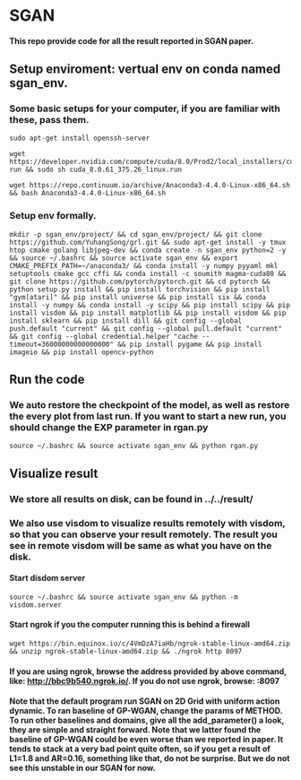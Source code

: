 # SGAN
#### This repo provide code for all the result reported in SGAN paper.

## Setup enviroment: vertual env on conda named sgan_env.
### Some basic setups for your computer, if you are familiar with these, pass them.
```
sudo apt-get install openssh-server
```
```
wget https://developer.nvidia.com/compute/cuda/8.0/Prod2/local_installers/cuda_8.0.61_375.26_linux-run && sudo sh cuda_8.0.61_375.26_linux.run
```
```
wget https://repo.continuum.io/archive/Anaconda3-4.4.0-Linux-x86_64.sh && bash Anaconda3-4.4.0-Linux-x86_64.sh
```
### Setup env formally.
```
mkdir -p sgan_env/project/ && cd sgan_env/project/ && git clone https://github.com/YuhangSong/grl.git && sudo apt-get install -y tmux htop cmake golang libjpeg-dev && conda create -n sgan_env python=2 -y && source ~/.bashrc && source activate sgan_env && export CMAKE_PREFIX_PATH=~/anaconda3/ && conda install -y numpy pyyaml mkl setuptools cmake gcc cffi && conda install -c soumith magma-cuda80 && git clone https://github.com/pytorch/pytorch.git && cd pytorch && python setup.py install && pip install torchvision && pip install "gym[atari]" && pip install universe && pip install six && conda install -y numpy && conda install -y scipy && pip install scipy && pip install visdom && pip install matplotlib && pip install visdom && pip install sklearn && pip install dill && git config --global push.default "current" && git config --global pull.default "current" && git config --global credential.helper "cache --timeout=36000000000000000" && pip install pygame && pip install imageio && pip install opencv-python
```

## Run the code
### We auto restore the checkpoint of the model, as well as restore the every plot from last run. If you want to start a new run, you should change the EXP parameter in rgan.py
```
source ~/.bashrc && source activate sgan_env && python rgan.py
```

## Visualize result
### We store all results on disk, can be found in ../../result/
### We also use visdom to visualize results remotely with visdom, so that you can observe your result remotely. The result you see in remote visdom will be same as what you have on the disk.
#### Start disdom server
```
source ~/.bashrc && source activate sgan_env && python -m visdom.server
```
#### Start ngrok if you the computer running this is behind a firewall
```
wget https://bin.equinox.io/c/4VmDzA7iaHb/ngrok-stable-linux-amd64.zip && unzip ngrok-stable-linux-amd64.zip && ./ngrok http 8097
```
#### If you are using ngrok, browse the address provided by above command, like: http://bbc9b540.ngrok.io/. If you do not use ngrok, browse: <your ip>:8097

#### Note that the default program run SGAN on 2D Grid with uniform action dynamic. To ran baseline of GP-WGAN, change the params of METHOD. To run other baselines and domains, give all the add_parameter() a look, they are simple and straight forward. Note that we latter found the baseline of GP-WGAN could be even worse than we reported in paper. It tends to stack at a very bad point quite often, so if you get a result of L1=1.8 and AR=0.16, something like that, do not be surprise. But we do not see this unstable in our SGAN for now.
